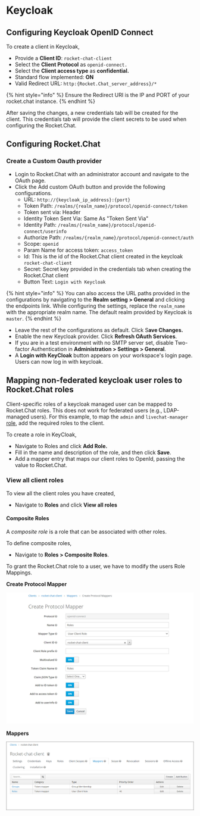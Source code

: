 # Keycloak

## Configuring Keycloak OpenID Connect

To create a client in Keycloak,

* Provide a **Client ID**: `rocket-chat-client`
* Select the **Client Protocol** as `openid-connect.`
* Select the **Client access type** as **confidential.**
* Standard flow implemented: **ON**
* Valid Redirect URL: `http:{Rocket.Chat_server_address}/*`

{% hint style="info" %}
Ensure the Redirect URI is the IP and PORT of your rocket.chat instance.
{% endhint %}

After saving the changes, a new credentials tab will be created for the client. This credentials tab will provide the client secrets to be used when configuring the Rocket.Chat.

## Configuring Rocket.Chat

### Create a Custom Oauth provider

* Login to Rocket.Chat with an administrator account and navigate to the OAuth page.
* Click the Add custom OAuth button and provide the following configurations.
  * URL: `http://{keycloak_ip_address}:{port}`
  * Token Path: `/realms/{realm_name}/protocol/openid-connect/token`
  * Token sent via: Header
  * Identity Token Sent Via: Same As "Token Sent Via"
  * Identity Path: `/realms/{realm_name}/protocol/openid-connect/userinfo`
  * Authorize Path: `/realms/{realm_name}/protocol/openid-connect/auth`
  * Scope: `openid`
  * Param Name for access token: `access_token`
  * Id: This is the id of the Rocket.Chat client created in the keycloak `rocket-chat-client`
  * Secret: Secret key provided in the credentials tab when creating the Rocket.Chat client
  * Button Text: `Login with Keycloak`

{% hint style="info" %}
You can also access the URL paths provided in the configurations by navigating to the **Realm setting > General** and clicking the endpoints link. While configuring the settings, replace the `realm_name` with the appropriate realm name. The default realm provided by Keycloak is `master`.
{% endhint %}

* Leave the rest of the configurations as default. Click S**ave Changes.**
* Enable the new Keycloak provider. Click **Refresh OAuth Services**.
* If you are in a test environment with no SMTP server set, disable Two-factor Authentication in **Administration > Settings > General**.
* A **Login with KeyCloak** button appears on your workspace's login page. Users can now log in with keycloak.

## Mapping non-federated keycloak user roles to Rocket.Chat roles

Client-specific roles of a keycloak managed user can be mapped to Rocket.Chat roles. This does not work for federated users (e.g., LDAP-managed users). For this example, to map the `admin` and `livechat-manager` [role](../../../../use-rocket.chat/workspace-administration/permissions/#roles), add the required roles to the client.

To create a role in KeyCloak,

* Navigate to Roles and click **Add Role.**
* Fill in the name and description of the role, and then click **Save**.
* Add a mapper entry that maps our client roles to OpenId, passing the value to Rocket.Chat.

### **View all client roles**

To view all the client roles you have created,

* Navigate to **Roles** and click **View all roles**

#### **Composite Roles**

A _composite role_ is a role that can be associated with other roles.

To define composite roles,

* Navigate to **Roles > Composite Roles**.

To grant the Rocket.Chat role to a user, we have to modify the users Role Mappings.

**Create Protocol Mapper**

![Create Protocol Mapper](../../../../.gitbook/assets/Createprotocalmapping.jpg)

**Mappers**

![Mappers](../../../../.gitbook/assets/mappersrc.jpg)
